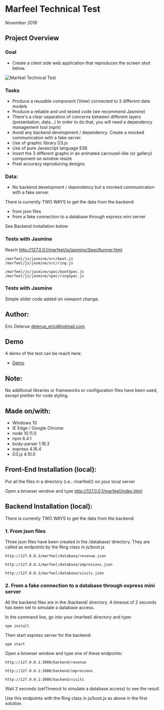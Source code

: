 # Marfeel Technical Test

*November 2018*

## Project Overview

### Goal

* Create a client side web application that reproduces the screen shot below.

![Marfeel Technical Test](http://dev.ericdelerue.com/marfeel/img/marfeel-test.png)

### Tasks

- Produce a reusable component (View) connected to 3 different data models
- Produce a reliable and unit tested code (we recommend Jasmine)
- There's a clear separation of concerns between different layers (presentation, data...) In order to do that, you will need a dependency management tool (npm)
- Avoid any backend development / dependency. Create a mocked communication with a fake server.
- Use of graphic library D3.js
- Use of pure Javascript language ES6
- Insert the 3 different graphs in an animated carrousel-like (or gallery) component on window resize
- Pixel accuracy reproducing designs

### Data:

- No backend development / dependency but a mocked communication with a fake server.

There is currently TWO WAYS to get the data from the backend:

- from json files
- from a fake connection to a database through express mini server

See Backend installation below

### Tests with Jasmine

Reach http://127.0.0.1/marfeel/js/jasmine/SpecRunner.html

	/marfeel/js/jasmine/src/boot.js
	/marfeel/js/jasmine/src/ring.js

	/marfeel/js/jasmine/spec/bootSpec.js
	/marfeel/js/jasmine/spec/ringSpec.js

### Tests with Jasmine

Simple slider code added on viewport change.

## Author: 

Eric Delerue
delerue_eric@hotmail.com

## Demo

A demo of the test can be reach here:

* [Demo](http://dev.ericdelerue.com/marfeel/index.html) 

## Note: 

No additional libraries or frameworks or configuration files have been used, except prettier for code styling.

## Made on/with:

  - Windows 10
  - IE Edge / Google Chrome
  - node 10.11.0
  - npm 6.4.1
  - body-parser 1.18.3
  - express 4.16.4
  - D3.js 4.10.0

## Front-End Installation (local):

Put all the files in a directory (i.e.: /marfeel/) on your local server

Open a browser window and type http://127.0.0.1/marfeel/index.html 

## Backend Installation (local):

There is currently TWO WAYS to get the data from the backend:

### 1. From json files

Three json files have been created in the /database/ directory. They are called as endpoints by the Ring class in js/boot.js 

	http://127.0.0.1/marfeel/database/revenue.json

	http://127.0.0.1/marfeel/database/impresions.json

	http://127.0.0.1/marfeel/database/visits.json

### 2. From a fake connection to a database through express mini server

All the backend files are in the /backend/ directory. A timeout of 2 seconds has been set to simulate a database access.

In the command line, go into your /marfeel/ directory and type: 

	npm install

Then start express server for the backend:

	npm start 

Open a browser window and type one of these endpoints:

	http://127.0.0.1:3000/backend/revenue 

	http://127.0.0.1:3000/backend/impresions 

	http://127.0.0.1:3000/backend/visits 

Wait 2 seconds (setTimeout to simulate a database access) to see the result

Use this endpoints with the Ring class in js/boot.js as above in the first solution.
